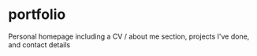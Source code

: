 # portfolio
Personal homepage including a CV / about me section, projects I've done, and contact details
